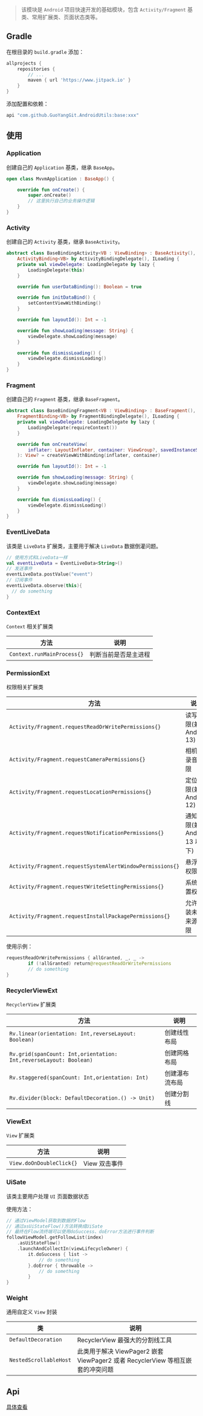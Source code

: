 > 该模块是 `Android` 项目快速开发的基础模块，包含 `Activity/Fragment` 基类、常用扩展类、页面状态类等。

## Gradle

在根目录的 `build.gradle` 添加：

```groovy
allprojects {
    repositories {
        // ...
        maven { url 'https://www.jitpack.io' }
    }
}
```

添加配置和依赖：

```groovy
api "com.github.GuoYangGit.AndroidUtils:base:xxx"
```

## 使用

### Application

创建自己的 `Application` 基类，继承 `BaseApp`。

```kotlin
open class MvvmApplication : BaseApp() {

    override fun onCreate() {
        super.onCreate()
      	// 这里执行自己的业务操作逻辑
    }
}
```

### Activity

创建自己的 `Activity` 基类，继承 `BaseActivity`。

```kotlin
abstract class BaseBindingActivity<VB : ViewBinding> : BaseActivity(),
    ActivityBinding<VB> by ActivityBindingDelegate(), ILoading {
    private val viewDelegate: LoadingDelegate by lazy {
        LoadingDelegate(this)
    }

    override fun userDataBinding(): Boolean = true

    override fun initDataBind() {
        setContentViewWithBinding()
    }

    override fun layoutId(): Int = -1

    override fun showLoading(message: String) {
        viewDelegate.showLoading(message)
    }

    override fun dismissLoading() {
        viewDelegate.dismissLoading()
    }
}
```

### Fragment

创建自己的 `Fragment` 基类，继承 `BaseFragment`。

```kotlin
abstract class BaseBindingFragment<VB : ViewBinding> : BaseFragment(),
    FragmentBinding<VB> by FragmentBindingDelegate(), ILoading {
    private val viewDelegate: LoadingDelegate by lazy {
        LoadingDelegate(requireContext())
    }

    override fun onCreateView(
        inflater: LayoutInflater, container: ViewGroup?, savedInstanceState: Bundle?
    ): View? = createViewWithBinding(inflater, container)

    override fun layoutId(): Int = -1

    override fun showLoading(message: String) {
        viewDelegate.showLoading(message)
    }

    override fun dismissLoading() {
        viewDelegate.dismissLoading()
    }
}
```

### EventLiveData

该类是 `LiveData` 扩展类，主要用于解决 `LiveData` 数据倒灌问题。

```kotlin
// 使用方式和LiveData一样
val eventLiveData = EventLiveData<String>()
// 发送事件
eventLiveData.postValue("event")
// 订阅事件
eventLiveData.observe(this){
  // do something
}
```

### ContextExt

`Context` 相关扩展类

| 方法                       | 说明                 |
| -------------------------- | -------------------- |
| `Context.runMainProcess{}` | 判断当前是否是主进程 |

### PermissionExt

权限相关扩展类

| 方法                                                      | 说明                           |
| --------------------------------------------------------- | ------------------------------ |
| `Activity/Fragment.requestReadOrWritePermissions{}`       | 读写权限(兼容 Android 13)      |
| `Activity/Fragment.requestCameraPermissions{}`            | 相机、录音权限                 |
| `Activity/Fragment.requestLocationPermissions{}`          | 定位权限(兼容 Android 12)      |
| `Activity/Fragment.requestNotificationPermissions{}`      | 通知权限(兼容 Android 13 以下) |
| `Activity/Fragment.requestSystemAlertWindowPermissions{}` | 悬浮窗权限                     |
| `Activity/Fragment.requestWriteSettingPermissions{}`      | 系统设置权限                   |
| `Activity/Fragment.requestInstallPackagePermissions{}`    | 允许安装未知来源权限           |

使用示例：

```kotlin
requestReadOrWritePermissions { allGranted, _, _ ->
		if (!allGranted) return@requestReadOrWritePermissions
		// do something
}
```

### RecyclerViewExt

`RecyclerView` 扩展类

| 方法                                                              | 说明           |
| ----------------------------------------------------------------- | -------------- |
| `Rv.linear(orientation: Int,reverseLayout: Boolean)`              | 创建线性布局   |
| `Rv.grid(spanCount: Int,orientation: Int,reverseLayout: Boolean)` | 创建网格布局   |
| `Rv.staggered(spanCount: Int,orientation: Int)`                   | 创建瀑布流布局 |
| `Rv.divider(block: DefaultDecoration.() -> Unit)`                 | 创建分割线     |

### ViewExt

`View` 扩展类

| 方法                     | 说明          |
| ------------------------ | ------------- |
| `View.doOnDoubleClick{}` | View 双击事件 |

### UiSate

该类主要用户处理 `UI` 页面数据状态

使用方法：

```kotlin
// 通过ViewModel获取到数据的Flow
// 通过asUiStateFlow()方法转换成UiSate
// 最终在Flow流终端可以使用doSuccess、doError方法进行事件判断
followViewModel.getFollowList(index)
    .asUiStateFlow()
    .launchAndCollectIn(viewLifecycleOwner) {
        it.doSuccess { list ->
            // do something
        }.doError { throwable ->
            // do something
        }
}
```

### Weight

通用自定义 `View` 封装

| 类                     | 说明                                                                           |
| ---------------------- | ------------------------------------------------------------------------------ |
| `DefaultDecoration`    | RecyclerView 最强大的分割线工具                                                |
| `NestedScrollableHost` | 此类用于解决 ViewPager2 嵌套 ViewPager2 或者 RecyclerView 等相互嵌套的冲突问题 |

## Api

[具体查看](https://guoyanggit.github.io/AndroidUtils/api/base/)
